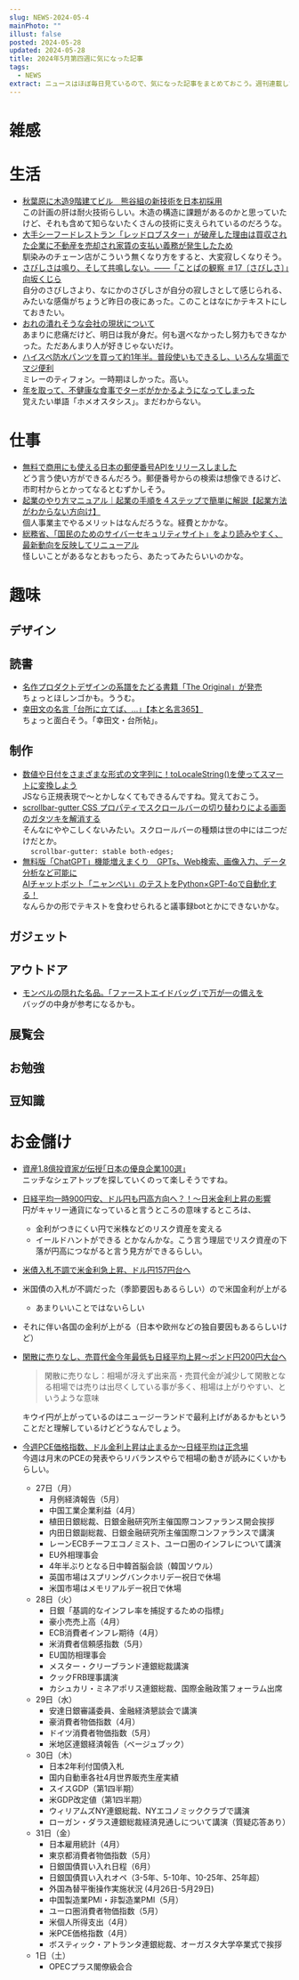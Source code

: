 ```yaml
---
slug: NEWS-2024-05-4
mainPhoto: ""
illust: false
posted: 2024-05-28
updated: 2024-05-28
title: 2024年5月第四週に気になった記事
tags:
  - NEWS
extract: ニュースはほぼ毎日見ているので、気になった記事をまとめておこう。週刊連載したい。
---
```


# 雑感

# 生活

- [秋葉原に木造9階建てビル　熊谷組の新技術を日本初採用](https://www.watch.impress.co.jp/docs/news/1595273.html)  
  この計画の肝は耐火技術らしい。木造の構造に課題があるのかと思っていたけど、それも含めて知らないたくさんの技術に支えられているのだろうな。
- [大手シーフードレストラン「レッドロブスター」が破産した理由は買収された企業に不動産を売却され家賃の支払い義務が発生したため](https://gigazine.net/news/20240528-red-lobster-private-equity/)  
  馴染みのチェーン店がこういう無くなり方をすると、大変寂しくなりそう。
- [さびしさは鳴り、そして共鳴しない。――「ことぱの観察 ＃17〔さびしさ〕」向坂くじら](https://nhkbook-hiraku.com/n/n05efc5e84575)  
  自分のさびしさより、なにかのさびしさが自分の寂しさとして感じられる、みたいな感傷がちょうど昨日の夜にあった。このことはなにかテキストにしておきたい。
- [おれの潰れそうな会社の現状について](https://goldhead.hatenablog.com/entry/2024/05/30/124821)  
  あまりに悲痛だけど、明日は我が身だ。何も選べなかったし努力もできなかった。ただあんまり人が好きじゃないだけ。
- [ハイスペ防水パンツを買って約1年半。普段使いもできるし、いろんな場面でマジ便利](https://www.gizmodo.jp/2024/05/millet-typhon-50000-st-trek-pant-review.html)  
  ミレーのティフォン。一時期ほしかった。高い。
- [年を取って、不健康な食事でターボがかかるようになってしまった](https://p-shirokuma.hatenadiary.com/entry/20240531/1717162200)  
  覚えたい単語「ホメオスタシス」。まだわからない。
# 仕事

- [無料で商用にも使える日本の郵便番号APIをリリースしました](https://zenn.dev/ttskch/articles/309423d26a1aaa)  
  どう言う使い方ができるんだろう。郵便番号からの検索は想像できるけど、市町村からとかってなるとむずかしそう。
- [起業のやり方マニュアル｜起業の手順を４ステップで簡単に解説【起業方法がわからない方向け】](https://libertybell-corp.com/how-to-start-a-business/)  
  個人事業主でやるメリットはなんだろうな。経費とかかな。
- [総務省、「国民のためのサイバーセキュリティサイト」をより読みやすく、最新動向を反映してリニューアル](https://internet.watch.impress.co.jp/docs/news/1595403.html)  
  怪しいことがあるなとおもったら、あたってみたらいいのかな。

# 趣味

## デザイン

## 読書

- [名作プロダクトデザインの系譜をたどる書籍「The Original」が発売](https://www.axismag.jp/posts/2024/05/591306.html)  
  ちょっとほしンゴかも。ううむ。
- [幸田文の名言「台所に立てば、…」【本と名言365】](https://casabrutus.com/categories/culture/408960)  
  ちょっと面白そう。「幸田文・台所帖」。

## 制作

- [数値や日付をさまざまな形式の文字列に！toLocaleString()を使ってスマートに変換しよう](https://ics.media/entry/240529/)  
  JSなら正規表現で〜とかしなくてもできるんですね。覚えておこう。
- [scrollbar-gutter CSS プロパティでスクロールバーの切り替わりによる画面のガタツキを解消する](https://azukiazusa.dev/blog/scrollbar-gutter-css-property-to-prevent-screen-jitter-due-to-scroll-bar-switching/)  
  そんなにややこしくないみたい。スクロールバーの種類は世の中には二つだけだとか。  
  `  scrollbar-gutter: stable both-edges;`
- [無料版「ChatGPT」機能増えまくり　GPTs、Web検索、画像入力、データ分析など可能に](https://ascii.jp/elem/000/004/201/4201413/)  
  [AIチャットボット「ニャンぺい」のテストをPython×GPT-4oで自動化する！](https://govgov.ai/n/ne4f33c170b0b)  
  なんらかの形でテキストを食わせられると議事録botとかにできないかな。

## ガジェット

## アウトドア

- [モンベルの隠れた名品。｢ファーストエイドバッグ｣で万が一の備えを](https://www.gizmodo.jp/2024/05/mont-bell-first-aid.html)  
  バッグの中身が参考になるかも。

## 展覧会

## お勉強

## 豆知識

# お金儲け

- [資産1.8億投資家が伝授｢日本の優良企業100選｣](https://toyokeizai.net/articles/-/755919?page=5)  
  ニッチなシェアトップを探していくのって楽しそうですね。
- [日経平均一時900円安、ドル円も円高方向へ？！～日米金利上昇の影響](http://hiroko.yutaka-shoji.co.jp/2024/05/900.html)  
  円がキャリー通貨になっていると言うところの意味するところは、
  - 金利がつきにくい円で米株などのリスク資産を変える
  - イールドハントができる
  とかなんかな。こう言う理屈でリスク資産の下落が円高につながると言う見方ができるらしい。 
- [米債入札不調で米金利急上昇、ドル円157円台へ](米債入札不調で米金利急上昇、ドル円157円台へ)  
 - 米国債の入札が不調だった（季節要因もあるらしい）ので米国金利が上がる
   - あまりいいことではないらしい
 - それに伴い各国の金利が上がる（日本や欧州などの独自要因もあるらしいけど）
- [閑散に売りなし、売買代金今年最低も日経平均上昇～ポンド円200円大台へ](http://hiroko.yutaka-shoji.co.jp/2024/05/200.html)  
   >閑散に売りなし：相場が冴えず出来高・売買代金が減少して閑散となる相場では売りは出尽くしている事が多く、相場は上がりやすい、というような意味  
   
   キウイ円が上がっているのはニュージーランドで最利上げがあるかもということだと理解しているけどどうなんでしょう。
- [今週PCE価格指数、ドル金利上昇は止まるか～日経平均は正念場](http://hiroko.yutaka-shoji.co.jp/2024/05/pce.html)  
  今週は月末のPCEの発表やらリバランスやらで相場の動きが読みにくいかもらしい。
  - 27日（月）
    - 月例経済報告（5月）
    - 中国工業企業利益（4月）
    - 植田日銀総裁、日銀金融研究所主催国際コンファランス開会挨拶
    - 内田日銀副総裁、日銀金融研究所主催国際コンファランスで講演
    - レーンECBチーフエコノミスト、ユーロ圏のインフレについて講演
    - EU外相理事会
    - 4年半ぶりとなる日中韓首脳会談（韓国ソウル）
    - 英国市場はスプリングバンクホリデー祝日で休場
    - 米国市場はメモリアルデー祝日で休場
  - 28日（火）
    - 日銀「基調的なインフレ率を捕捉するための指標」
    - 豪小売売上高（4月）
    - ECB消費者インフレ期待（4月）
    - 米消費者信頼感指数（5月）
    - EU国防相理事会
    - メスター・クリーブランド連銀総裁講演
    - クックFRB理事講演
    - カシュカリ・ミネアポリス連銀総裁、国際金融政策フォーラム出席
  - 29日（水）
    - 安達日銀審議委員、金融経済懇談会で講演
    - 豪消費者物価指数（4月）
    - ドイツ消費者物価指数（5月）
    - 米地区連銀経済報告（ベージュブック）
  - 30日（木）
    - 日本2年利付国債入札
    - 国内自動車各社4月世界販売生産実績
    - スイスGDP（第1四半期）
    - 米GDP改定値（第1四半期）
    - ウィリアムズNY連銀総裁、NYエコノミッククラブで講演
    - ローガン・ダラス連銀総裁経済見通しについて講演（質疑応答あり）
  - 31日（金）
    - 日本雇用統計（4月）
    - 東京都消費者物価指数（5月）
    - 日銀国債買い入れ日程（6月）
    - 日銀国債買い入れオペ（3-5年、5-10年、10-25年、25年超）
    - 外国為替平衡操作実施状況 (4月26日-5月29日)
    - 中国製造業PMI・非製造業PMI（5月）
    - ユーロ圏消費者物価指数（5月）
    - 米個人所得支出（4月）
    - 米PCE価格指数（4月）
    - ボスティック・アトランタ連銀総裁、オーガスタ大学卒業式で挨拶
  - 1日（土）
    - OPECプラス閣僚級会合